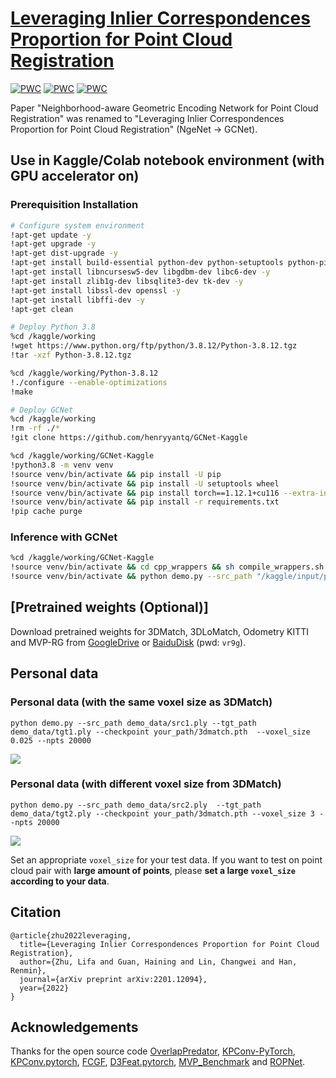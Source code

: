 # [Leveraging Inlier Correspondences Proportion for Point Cloud Registration](https://arxiv.org/pdf/2201.12094.pdf)

[![PWC](https://img.shields.io/endpoint.svg?url=https://paperswithcode.com/badge/neighborhood-aware-geometric-encoding-network/point-cloud-registration-on-3dmatch-at-least-2)](https://paperswithcode.com/sota/point-cloud-registration-on-3dmatch-at-least-2?p=neighborhood-aware-geometric-encoding-network)
[![PWC](https://img.shields.io/endpoint.svg?url=https://paperswithcode.com/badge/neighborhood-aware-geometric-encoding-network/point-cloud-registration-on-3dlomatch-10-30)](https://paperswithcode.com/sota/point-cloud-registration-on-3dlomatch-10-30?p=neighborhood-aware-geometric-encoding-network)
[![PWC](https://img.shields.io/endpoint.svg?url=https://paperswithcode.com/badge/neighborhood-aware-geometric-encoding-network/point-cloud-registration-on-3dmatch-at-least-1)](https://paperswithcode.com/sota/point-cloud-registration-on-3dmatch-at-least-1?p=neighborhood-aware-geometric-encoding-network)


Paper "Neighborhood-aware Geometric Encoding Network for Point Cloud Registration" was renamed to "Leveraging Inlier Correspondences Proportion for Point Cloud Registration" (NgeNet -> GCNet).

## Use in Kaggle/Colab notebook environment (with GPU accelerator on)

### Prerequisition Installation

```sh
# Configure system environment
!apt-get update -y
!apt-get upgrade -y
!apt-get dist-upgrade -y
!apt-get install build-essential python-dev python-setuptools python-pip python-smbus -y
!apt-get install libncursesw5-dev libgdbm-dev libc6-dev -y 
!apt-get install zlib1g-dev libsqlite3-dev tk-dev -y
!apt-get install libssl-dev openssl -y
!apt-get install libffi-dev -y
!apt-get clean

# Deploy Python 3.8
%cd /kaggle/working
!wget https://www.python.org/ftp/python/3.8.12/Python-3.8.12.tgz
!tar -xzf Python-3.8.12.tgz

%cd /kaggle/working/Python-3.8.12
!./configure --enable-optimizations
!make
```

```sh
# Deploy GCNet
%cd /kaggle/working
!rm -rf ./*
!git clone https://github.com/henryyantq/GCNet-Kaggle

%cd /kaggle/working/GCNet-Kaggle
!python3.8 -m venv venv
!source venv/bin/activate && pip install -U pip
!source venv/bin/activate && pip install -U setuptools wheel
!source venv/bin/activate && pip install torch==1.12.1+cu116 --extra-index-url https://download.pytorch.org/whl/cu116
!source venv/bin/activate && pip install -r requirements.txt
!pip cache purge
```

### Inference with GCNet

```sh
%cd /kaggle/working/GCNet-Kaggle
!source venv/bin/activate && cd cpp_wrappers && sh compile_wrappers.sh
!source venv/bin/activate && python demo.py --src_path "/kaggle/input/path_to_your_src_plyfile.ply" --tgt_path "/kaggle/input/path_to_your_target_plyfile.ply" --checkpoint "/kaggle/input/path_to_your_GCNet_3dmatch.pth" --voxel_size 0.025 --npts 20000
```

## [Pretrained weights (Optional)]

Download pretrained weights for 3DMatch, 3DLoMatch, Odometry KITTI and MVP-RG from [GoogleDrive](https://drive.google.com/drive/folders/1JDn6zQfLdZfAVVboXRrrrCVRo48pRjyW?usp=sharing) or [BaiduDisk](https://pan.baidu.com/s/18G_Deim1UlSkY8wWoOiwnw) (pwd: `vr9g`).

## Personal data

### Personal data (with the same voxel size as 3DMatch)

```
python demo.py --src_path demo_data/src1.ply --tgt_path demo_data/tgt1.ply --checkpoint your_path/3dmatch.pth  --voxel_size 0.025 --npts 20000
```
![](demo_data/my_data1.png)

### Personal data (with different voxel size from 3DMatch)

```
python demo.py --src_path demo_data/src2.ply  --tgt_path demo_data/tgt2.ply --checkpoint your_path/3dmatch.pth --voxel_size 3 --npts 20000
```
![](demo_data/my_data2.png)

Set an appropriate `voxel_size` for your test data. If you want to test on point cloud pair with **large amount of points**, please **set a large `voxel_size` according to your data**.

## Citation

```
@article{zhu2022leveraging,
  title={Leveraging Inlier Correspondences Proportion for Point Cloud Registration},
  author={Zhu, Lifa and Guan, Haining and Lin, Changwei and Han, Renmin},
  journal={arXiv preprint arXiv:2201.12094},
  year={2022}
}
```

## Acknowledgements

Thanks for the open source code [OverlapPredator](https://github.com/overlappredator/OverlapPredator), [KPConv-PyTorch](https://github.com/HuguesTHOMAS/KPConv-PyTorch), [KPConv.pytorch](https://github.com/XuyangBai/KPConv.pytorch), [FCGF](https://github.com/chrischoy/FCGF), [D3Feat.pytorch](https://github.com/XuyangBai/D3Feat.pytorch), [MVP_Benchmark](https://github.com/paul007pl/MVP_Benchmark) and [ROPNet](https://github.com/zhulf0804/ROPNet).
